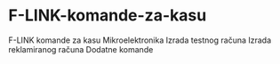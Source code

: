 # F-LINK-komande-za-kasu
F-LINK komande za kasu Mikroelektronika
Izrada testnog računa
Izrada reklamiranog računa 
Dodatne komande

